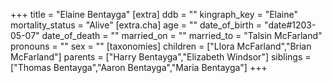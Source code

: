 +++
title = "Elaine Bentayga"
[extra]
ddb = ""
kingraph_key = "Elaine"
mortality_status = "Alive"
[extra.cha]
age = ""
date_of_birth = "date#1203-05-07"
date_of_death = ""
married_on = ""
married_to = "Talsin McFarland"
pronouns = ""
sex = ""
[taxonomies]
children = ["Llora McFarland","Brian McFarland"]
parents = ["Harry Bentayga","Elizabeth Windsor"]
siblings = ["Thomas Bentayga","Aaron Bentayga","Maria Bentayga"]
+++

